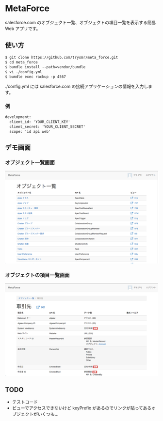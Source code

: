 # MetaForce

salesforce.com のオブジェクト一覧、オブジェクトの項目一覧を表示する簡易 Web アプリです。

## 使い方

```
$ git clone https://github.com/trysmr/meta_force.git
$ cd meta_force
$ bundle install --path=vendor/bundle
$ vi ./config.yml
$ bundle exec rackup -p 4567
```

./config.yml には salesforce.com の接続アプリケーションの情報を入力します。

### 例

```
development:
  client_id: 'YOUR_CLIENT_KEY'
  client_secret: 'YOUR_CLIENT_SECRET'
  scope: 'id api web'
```

## デモ画面

### オブジェクト一覧画面

![オブジェクト一覧画面](demo01_objects.png)

### オブジェクトの項目一覧画面

![オブジェクトの項目一覧画面](demo02_fields.png)

## TODO
* テストコード
* ビューでアクセスできないけど keyPrefix があるのでリンクが貼ってあるオブジェクトがいくつも...
